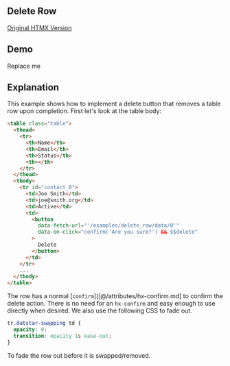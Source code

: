 ## Delete Row

[Original HTMX Version](https://htmx.org/examples/delete-row/)

## Demo
<div
    id="delete_row"
    data-fetch-url="'/examples/delete_row/data'"
    data-on-load="$$get"
>
     Replace me
</div>
<style>
tr.datstar-swapping td {
  opacity: 0;
  transition: opacity 1s ease-out;
}
</style>

## Explanation
This example shows how to implement a delete button that removes a table row upon completion.  First let's look at the
table body:

```html
<table class="table">
  <thead>
    <tr>
      <th>Name</th>
      <th>Email</th>
      <th>Status</th>
      <th></th>
    </tr>
  </thead>
  <tbody>
    <tr id="contact_0">
      <td>Joe Smith</td>
      <td>joe@smith.org</td>
      <td>Active</td>
      <td>
        <button
          data-fetch-url="'/examples/delete_row/data/0'"
          data-on-click="confirm('Are you sure?') && $$delete"
        >
          Delete
        </button>
      </td>
    </tr>
    ...
  </tbody>
</table>
```

The row has a normal [`confirm`]([@/attributes/hx-confirm.md]  to confirm the delete action.  There is no need for an `hx-confirm` and easy enough to use directly when desired. We also use the following CSS to fade out.

```css
tr.datstar-swapping td {
  opacity: 0;
  transition: opacity 1s ease-out;
}
```

To fade the row out before it is swapped/removed.

